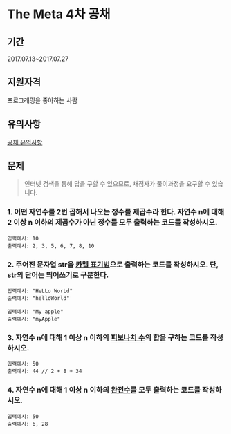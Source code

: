 # The Meta 4차 공채

## 기간
2017.07.13~2017.07.27

## 지원자격
프로그래밍을 좋아하는 사람

## 유의사항
[공채 유의사항](./NOTICE.md)



## 문제
> 인터넷 검색을 통해 답을 구할 수 있으므로, 채점자가 풀이과정을 요구할 수 있습니다.

### 1. 어떤 자연수를 2번 곱해서 나오는 정수를 제곱수라 한다. 자연수 n에 대해 2 이상 n 이하의 제곱수가 **아닌** 정수를 모두 출력하는 코드를 작성하시오.
```
입력예시: 10
출력예시: 2, 3, 5, 6, 7, 8, 10
```

### 2. 주어진 문자열 str을 [카멜 표기법](https://zetawiki.com/wiki/카멜표기법_camelCase,_파스칼표기법_PascalCase)으로 출력하는 코드를 작성하시오. 단, str의 단어는 띄어쓰기로 구분한다.
```
입력예시: "HeLLo WorLd"
출력예시: "helloWorld"
```
```
입력예시: "My apple"
출력예시: "myApple"
```

### 3. 자연수 n에 대해 1 이상 n 이하의 [피보나치 수](https://ko.m.wikipedia.org/wiki/피보나치_수)의 합을 구하는 코드를 작성하시오.
```
입력예시: 50
출력예시: 44 // 2 + 8 + 34
```

### 4. 자연수 n에 대해 1 이상 n 이하의 [완전수](https://ko.m.wikipedia.org/wiki/완전수)를 모두 출력하는 코드를 작성하시오.
```
입력예시: 50
출력예시: 6, 28
```